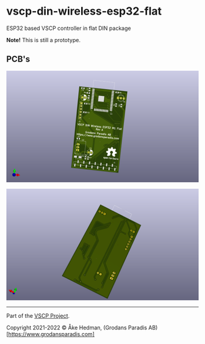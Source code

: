 # vscp-din-wireless-esp32-flat
ESP32 based VSCP controller in flat DIN package

**Note!** This is still a prototype.

## PCB's
![Control Interface Top](./images/vscp-din-wireless-esp32-flat-top.png)

![Control Interface Bottom](./images/vscp-din-wireless-esp32-flat-top-bottom.png) 

---

Part of the [VSCP Project](https://www.vscp.org).

Copyright 2021-2022 © Åke Hedman, (Grodans Paradis AB)[https://www.grodansparadis.com]
